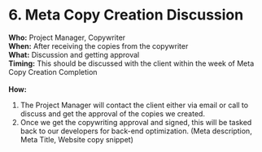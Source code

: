 # 6. Meta Copy Creation Discussion

**Who:** Project Manager, Copywriter\
**When:** After receiving the copies from the copywriter\
**What:** Discussion and getting approval\
**Timing:** This should be discussed with the client within the week of Meta Copy Creation Completion\
\
**How:**

1. The Project Manager will contact the client either via email or call to discuss and get the approval of the copies we created.
2. Once we get the copywriting approval and signed, this will be tasked back to our developers for back-end optimization. (Meta description, Meta Title, Website copy snippet)
